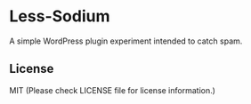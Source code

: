 # Less-Sodium

A simple WordPress plugin experiment intended to catch spam. 

## License
MIT (Please check LICENSE file for license information.)
